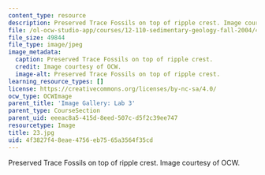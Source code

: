 ```yaml
---
content_type: resource
description: Preserved Trace Fossils on top of ripple crest. Image courtesy of OCW.
file: /ol-ocw-studio-app/courses/12-110-sedimentary-geology-fall-2004/4f3827f48eae4756eb7565a3564f35cd_23.jpg
file_size: 49844
file_type: image/jpeg
image_metadata:
  caption: Preserved Trace Fossils on top of ripple crest.
  credit: Image courtesy of OCW.
  image-alt: Preserved Trace Fossils on top of ripple crest.
learning_resource_types: []
license: https://creativecommons.org/licenses/by-nc-sa/4.0/
ocw_type: OCWImage
parent_title: 'Image Gallery: Lab 3'
parent_type: CourseSection
parent_uid: eeeac8a5-415d-8eed-507c-d5f2c39ee747
resourcetype: Image
title: 23.jpg
uid: 4f3827f4-8eae-4756-eb75-65a3564f35cd
---
```

Preserved Trace Fossils on top of ripple crest. Image courtesy of OCW.